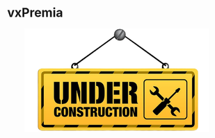 # vxPremia

<figure><img src="../.gitbook/assets/architectural-engineering-home-construction-new-york-city-artframe-royalty-free-under-construction-removebg-preview (2).png" alt=""><figcaption></figcaption></figure>
